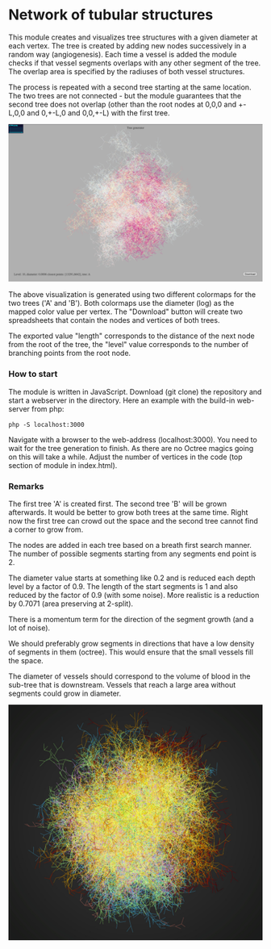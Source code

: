 # Network of tubular structures

This module creates and visualizes tree structures with a given diameter at each vertex. The tree is created by adding new nodes successively in a random way (angiogenesis). Each time a vessel is added the module checks if that vessel segments overlaps with any other segment of the tree. The overlap area is specified by the radiuses of both vessel structures.

The process is repeated with a second tree starting at the same location. The two trees are not connected - but the module guarantees that the second tree does not overlap (other than the root nodes at 0,0,0 and +-L,0,0 and 0,+-L,0 and 0,0,+-L) with the first tree.

![Tree visualization](images/screenshot.png)

The above visualization is generated using two different colormaps for the two trees ('A' and 'B'). Both colormaps use the diameter (log) as the mapped color value per vertex. The "Download" button will create two spreadsheets that contain the nodes and vertices of both trees.

The exported value "length" corresponds to the distance of the next node from the root of the tree, the "level" value corresponds to the number of branching points from the root node.

### How to start

The module is written in JavaScript. Download (git clone) the repository and start a webserver in the directory. Here an example with the build-in web-server from php:

```
php -S localhost:3000
```

Navigate with a browser to the web-address (localhost:3000). You need to wait for the tree generation to finish. As there are no Octree magics going on this will take a while. Adjust the number of vertices in the code (top section of module in index.html).

### Remarks

The first tree 'A' is created first. The second tree 'B' will be grown afterwards. It would be better to grow both trees at the same time. Right now the first tree can crowd out the space and the second tree cannot find a corner to grow from.

The nodes are added in each tree based on a breath first search manner. The number of possible segments starting from any segments end point is 2.

The diameter value starts at something like 0.2 and is reduced each depth level by a factor of 0.9. The length of the start segments is 1 and also reduced by the factor of 0.9 (with some noise). More realistic is a reduction by 0.7071 (area preserving at 2-split).

There is a momentum term for the direction of the segment growth (and a lot of noise).

We should preferably grow segments in directions that have a low density of segments in them (octree). This would ensure that the small vessels fill the space.

The diameter of vessels should correspond to the volume of blood in the sub-tree that is downstream. Vessels that reach a large area without segments could grow in diameter.

![Tree visualization](images/screenshot.jpg)
